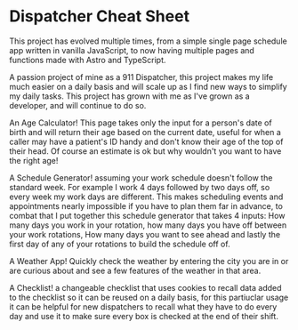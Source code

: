 <h1>Dispatcher Cheat Sheet</h1>

This project has evolved multiple times, from a simple single page schedule app written in vanilla JavaScript, to now having multiple pages and functions made with Astro and TypeScript.

A passion project of mine as a 911 Dispatcher, this project makes my life much easier on a daily basis and will scale up as I find new ways to simplify my daily tasks. This project has grown with me as I've grown as a developer, and will continue to do so.

<p>An Age Calculator! This page takes only the input for a person's date of birth and will return their age based on the current date, useful for when a caller may have a patient's ID handy and don't know their age of the top of their head. Of course an estimate is ok but why wouldn't you want to have the right age!</p>

<p>A Schedule Generator! assuming your work schedule doesn't follow the standard week. For example I work 4 days followed by two days off, so every week my work days are different. This makes scheduling events and appointments nearly impossible if you have to plan them far in advance, to combat that I put together this schedule generator that takes 4 inputs: How many days you work in your rotation, how many days you have off between your work rotations, How many days you want to see ahead and lastly the first day of any of your rotations to build the schedule off of.</p>

<p>A Weather App! Quickly check the weather by entering the city you are in or are curious about and see a few features of the weather in that area.</p>

<p>A Checklist! a changeable checklist that uses cookies to recall data added to the checklist so it can be reused on a daily basis, for this partiuclar usage it can be helpful for new dispatchers to recall what they have to do every day and use it to make sure every box is checked at the end of their shift.</p>
